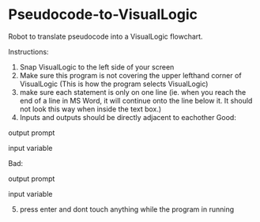 # Pseudocode-to-VisualLogic
Robot to translate pseudocode into a VisualLogic flowchart.

Instructions:

1. Snap VisualLogic to the left side of your screen
2. Make sure this program is not covering the upper lefthand corner of VisualLogic (This is how the program selects VisualLogic)
3. make sure each statement is only on one line (ie. when you reach the end of a line in MS Word, it will continue onto the line below it. It should not look this way when inside the text box.)
4. Inputs and outputs should be directly adjacent to eachother
  Good:

  output prompt
  
  input variable

  Bad:
  
  output prompt
  
  input variable
  
5.  press enter and dont touch anything while the program in running

